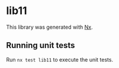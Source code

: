 # lib11

This library was generated with [Nx](https://nx.dev).

## Running unit tests

Run `nx test lib11` to execute the unit tests.
